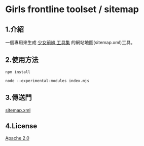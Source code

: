 # Girls frontline toolset / sitemap

## 1.介紹
一個專用來生成 [少女前線 工具集](https://www.ntw-20.com) 的網站地圖(sitemap.xml)工具。

## 2.使用方法
```
npm install
```

```
node --experimental-modules index.mjs
```

## 3.傳送門
[sitemap.xml](https://www.ntw-20.com/sitemap.xml)

## 4.License
[Apache 2.0](/License)
